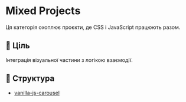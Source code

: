 # Mixed Projects

Ця категорія охоплює проєкти, де CSS і JavaScript працюють разом.

## 🎯 Ціль

Інтеграція візуальної частини з логікою взаємодії.

## 📁 Структура

- [vanilla-js-carousel](./01-vanilla-js-carousel/)